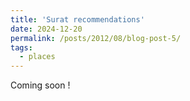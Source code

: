 ```yaml
---
title: 'Surat recommendations'
date: 2024-12-20
permalink: /posts/2012/08/blog-post-5/
tags:
  - places
---
```


Coming soon !